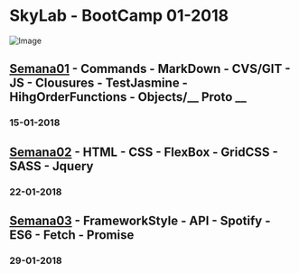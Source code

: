 # SkyLab - BootCamp 01-2018
![Image](https://camo.githubusercontent.com/7b3a7c3e9cdafad0258e05bbfd5b9d2ca38ba912/687474703a2f2f7777772e736b796c6162636f646572732e636f6d2f696d616765732f3430332f64656661756c742e706e67)
## [Semana01](https://github.com/VGamezz19/skylab-boot-notes/tree/dev/course/semana01) - Commands - MarkDown - CVS/GIT - JS - Clousures - TestJasmine - HihgOrderFunctions - Objects/__ Proto __
### 15-01-2018

## [Semana02](https://github.com/VGamezz19/skylab-boot-notes/tree/dev/course/semana02) - HTML - CSS - FlexBox - GridCSS - SASS - Jquery
### 22-01-2018

## [Semana03](https://github.com/VGamezz19/skylab-boot-notes/tree/dev/course/semana03) - FrameworkStyle - API - Spotify - ES6 - Fetch - Promise 
### 29-01-2018